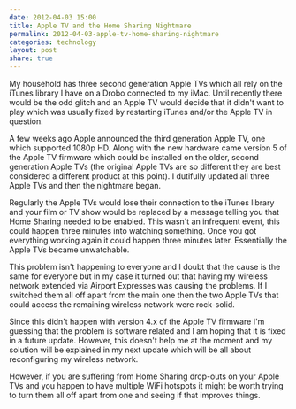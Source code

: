 ```yaml
---
date: 2012-04-03 15:00
title: Apple TV and the Home Sharing Nightmare
permalink: 2012-04-03-apple-tv-home-sharing-nightmare
categories: technology
layout: post
share: true
---
```


My household has three second generation Apple TVs which all rely on the iTunes library I have on a Drobo connected to my iMac. Until recently there would be the odd glitch and an Apple TV would decide that it didn't want to play which was usually fixed by restarting iTunes and/or the Apple TV in question.

A few weeks ago Apple announced the third generation Apple TV, one which supported 1080p HD. Along with the new hardware came version 5 of the Apple TV firmware which could be installed on the older, second generation Apple TVs (the original Apple TVs are so different they are best considered a different product at this point). I dutifully updated all three Apple TVs and then the nightmare began.

Regularly the Apple TVs would lose their connection to the iTunes library and your film or TV show would be replaced by a message telling you that Home Sharing needed to be enabled. This wasn't an infrequent event, this could happen three minutes into watching something. Once you got everything working again it could happen three minutes later. Essentially the Apple TVs became unwatchable.

This problem isn't happening to everyone and I doubt that the cause is the same for everyone but in my case it turned out that having my wireless network extended via Airport Expresses was causing the problems. If I switched them all off apart from the main one then the two Apple TVs that could access the remaining wireless network were rock-solid.

Since this didn't happen with version 4.x of the Apple TV firmware I'm guessing that the problem is software related and I am hoping that it is fixed in a future update. However, this doesn't help me at the moment and my solution will be explained in my next update which will be all about reconfiguring my wireless network.

However, if you are suffering from Home Sharing drop-outs on your Apple TVs and you happen to have multiple WiFi hotspots it might be worth trying to turn them all off apart from one and seeing if that improves things.
